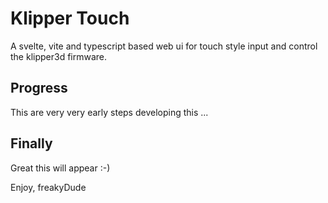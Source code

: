 # Klipper Touch

A svelte, vite and typescript based web ui for touch style input and control the klipper3d firmware.

## Progress

This are very very early steps developing this ...


## Finally

Great this will appear :-)

Enjoy,
freakyDude
